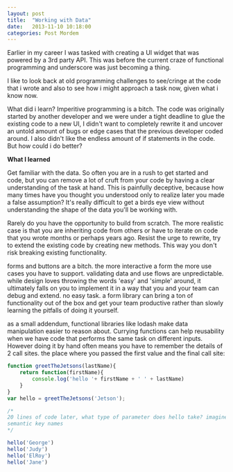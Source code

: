 ```yaml
---
layout: post
title:  "Working with Data"
date:   2013-11-10 10:18:00
categories: Post Mordem
---
```


Earlier in my career I was tasked with creating a UI widget that was powered by a 3rd party API. This was before the current craze of functional programming and underscore was just becoming a thing.

I like to look back at old programming challenges to see/cringe at the code that i wrote and also to see how i might approach a task now, given what i know now. 

What did i learn? Imperitive programming is a bitch. The code was originally started by another developer and we were under a tight deadline to glue the existing code to a new UI, I didn't want to completely rewrite it and uncover an untold amount of bugs or edge cases that the previous developer coded around. I also didn't like the endless amount of if statements in the code. But how could i do better?


**What I learned**

Get familiar with the data. So often you are in a rush to get started and code, but you can remove a lot of cruft from your code by having a clear understanding of the task at hand. This is painfully deceptive, because how many times have you thought you understood only to realize later you made a false assumption? It's really difficult to get a birds eye view without understanding the shape of the data you'll be working with.

Rarely do you have the opportunity to build from scratch. The more realistic case is that you are inheriting code from others or have to iterate on code that you wrote months or perhaps years ago. Resist the urge to rewrite, try to extend the existing code by creating new methods. This way you don't risk breaking existing functionality.

forms and buttons are a bitch. the more interactive a form the more use cases you have to support. validating data and use flows are unpredictable. while design loves throwing the words 'easy' and 'simple' around, it ultimately falls on you to implement it in a way that you and your team can debug and extend. no easy task. a form library can bring a ton of functionality out of the box and get your team productive rather than slowly learning the pitfalls of doing it yourself.

as a small addendum, functional libraries like lodash make data manipulation easier to reason about. Currying functions can help reusability when we have code that performs the same task on different inputs. However doing it by hand often means you have to remember the details of 2 call sites. the place where you passed the first value and the final call site:

```javascript
function greetTheJetsons(lastName){
	return function(firstName){
		console.log('hello '+ firstName + ' ' + lastName)
	}
}
var hello = greetTheJetsons('Jetson');

/*
20 lines of code later, what type of parameter does hello take? imagine when its being passed in a complex JSON object with less than
semantic key names
*/

hello('George')
hello('Judy')
hello('ElRoy')
hello('Jane')
```
